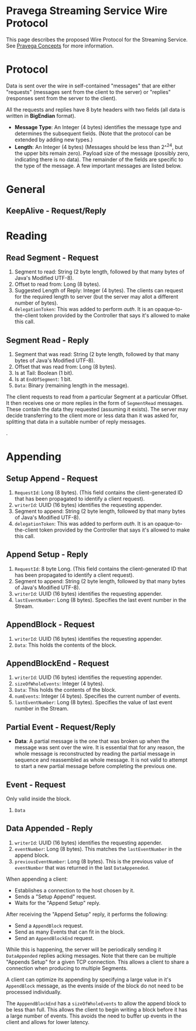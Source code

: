<!--
Copyright (c) 2017 Dell Inc., or its subsidiaries. All Rights Reserved.

Licensed under the Apache License, Version 2.0 (the "License");
you may not use this file except in compliance with the License.
You may obtain a copy of the License at

    http://www.apache.org/licenses/LICENSE-2.0
-->
# Pravega Streaming Service Wire Protocol

This page describes the proposed Wire Protocol for the Streaming Service. See [Pravega Concepts](http://pravega.io/docs/latest/pravega-concepts) for more information.

# Protocol

Data is sent over the wire in self-contained "messages" that are either "requests" (messages sent from the client to the server) or "replies" (responses sent from the server to the client).

All the requests and replies have 8 byte headers with two fields (all data is written in **BigEndian** format).

- **Message Type**: An Integer (4 bytes) identifies the message type and determines the subsequent fields. (Note that the protocol can be extended by adding new types.)
- **Length**:  An Integer (4 bytes) (Messages should be less than 2^<sup>24</sup>, but the upper bits remain zero). Payload size of the message (possibly zero, indicating there is no data). The remainder of the fields are specific to the type of the message. A few important messages are listed below.

# General

## KeepAlive - Request/Reply

# Reading

## Read Segment - Request

1. Segment to read: String (2 byte length, followed by that many bytes of Java's Modified UTF-8).
2. Offset to read from: Long (8 bytes).
3. Suggested Length of Reply: Integer (4 bytes). The clients can request for the required length to server (but the server may allot a different number of bytes).
4. `delegationToken`: This was added to perform _auth_. It is an opaque-to-the-client token provided by the Controller that says it's allowed to make this call.


## Segment Read - Reply

1.  Segment that was read: String (2 byte length, followed by that many bytes of Java's Modified UTF-8).
2.  Offset that was read from: Long (8 bytes).
3.  Is at Tail: Boolean (1 bit).
4.  Is at `EndOfSegment`: 1 bit.
5.  `Data`: Binary (remaining length in the message).

The client requests to read from a particular Segment at a particular Offset. It then receives one or more replies in the form of `SegmentRead` messages. These contain the data they requested (assuming it exists). The server may decide transferring to the client more or less data than it was asked for, splitting that data in a suitable number of reply messages.

.

# Appending

## Setup Append - Request
1.  `RequestId`: Long (8 bytes). (This field contains the client-generated ID that has been propagated to identify a client request).
2.  `writerId`: UUID (16 bytes) identifies the requesting appender.
3.  Segment to append: String (2 byte length, followed by that many bytes of Java's Modified UTF-8).
4. `delegationToken`: This was added to perform _auth_. It is an opaque-to-the-client token provided by the Controller that says it's allowed to make this call.

## Append Setup - Reply

1.  `RequestId`: 8 byte Long. (This field contains the client-generated ID that has been propagated to identify a client request).
2.  Segment to append: String (2 byte length, followed by that many bytes of Java's Modified UTF-8).
3.  `writerId`: UUID (16 bytes) identifies the requesting appender.
4.  `lastEventNumber`: Long (8 bytes). Specifies the last event number in the Stream.

## AppendBlock - Request

1. `writerId`: UUID (16 bytes) identifies the requesting appender.
2. `Data`: This holds the contents of the block.

## AppendBlockEnd - Request

1. `writerId`: UUID (16 bytes) identifies the requesting appender.
2. `sizeOfWholeEvents`: Integer (4 bytes).
3. `Data`: This holds the contents of the block.
4. `numEvents`: Integer (4 bytes). Specifies the current number of events.
5. `lastEventNumber`: Long (8 bytes). Specifies the value of last event number in the Stream.


## Partial Event - Request/Reply

-  **Data**: A partial message is the one that was broken up when the message was sent over the wire. It is essential that for any reason, the whole message is reconstructed by reading the partial message in sequence and reassembled as whole message. It is not valid to attempt to start a new partial message before completing the previous one.


## Event - Request

Only valid inside the block.

1.  `Data`

## Data Appended - Reply

1. `writerId`: UUID (16 bytes) identifies the requesting appender.
2. `eventNumber`: Long (8 bytes). This matches the `lastEventNumber` in the append block.
3. `previousEventNumber`: Long (8 bytes). This is the previous value of `eventNumber` that was returned in the last `DataAppeneded`.


When appending a client:

- Establishes a connection to the host chosen by it.
- Sends a "Setup Append" request.
- Waits for the "Append Setup" reply.

After receiving the "Append Setup" reply, it performs the following:
- Send a `AppendBlock` request.
- Send as many Events that can fit in the block.
- Send an `AppendBlockEnd` request.

While this is happening, the server will be periodically sending it `DataAppended` replies acking messages. Note that there can be multiple "Appends Setup" for a given TCP connection. This allows a client to share a connection when producing to multiple Segments.

A client can optimize its appending by specifying a large value in it's `AppendBlock` message, as the events inside of the block do not need to be processed individually.

The `ApppendBlockEnd` has a `sizeOfWholeEvents` to allow the append block to be less than full. This allows the client to begin writing a block before it has a large number of events. This avoids the need to buffer up events in the client and allows for lower latency.
